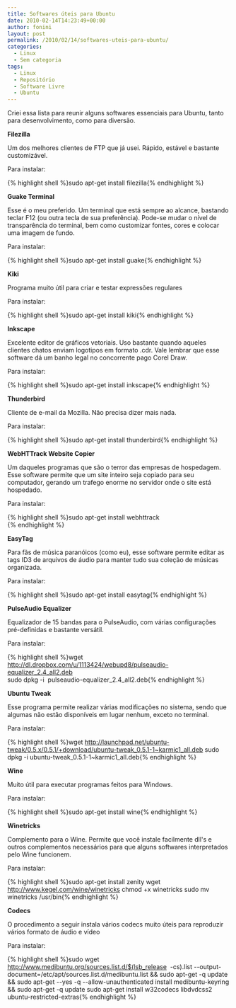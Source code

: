 ```yaml
---
title: Softwares úteis para Ubuntu
date: 2010-02-14T14:23:49+00:00
author: fonini
layout: post
permalink: /2010/02/14/softwares-uteis-para-ubuntu/
categories:
  - Linux
  - Sem categoria
tags:
  - Linux
  - Repositório
  - Software Livre
  - Ubuntu
---
```

Criei essa lista para reunir alguns softwares essenciais para Ubuntu, tanto para desenvolvimento, como para diversão.

**Filezilla**
  
Um dos melhores clientes de FTP que já usei. Rápido, estável e bastante customizável.
  
Para instalar:

{% highlight shell %}sudo apt-get install filezilla{% endhighlight %}

**Guake Terminal**
  
Esse é o meu preferido. Um terminal que está sempre ao alcance, bastando teclar F12 (ou outra tecla de sua preferência). Pode-se mudar o nível de transparência do terminal, bem como customizar fontes, cores e colocar uma imagem de fundo.
  
Para instalar:

{% highlight shell %}sudo apt-get install guake{% endhighlight %}

**Kiki**
  
Programa muito útil para criar e testar expressões regulares
  
Para instalar:

{% highlight shell %}sudo apt-get install kiki{% endhighlight %}

**Inkscape**
  
Excelente editor de gráficos vetoriais. Uso bastante quando aqueles clientes chatos enviam logotipos em formato .cdr. Vale lembrar que esse software dá um banho legal no concorrente pago Corel Draw.
  
Para instalar:

{% highlight shell %}sudo apt-get install inkscape{% endhighlight %}

**Thunderbird**
  
Cliente de e-mail da Mozilla. Não precisa dizer mais nada.
  
Para instalar:

{% highlight shell %}sudo apt-get install thunderbird{% endhighlight %}

**WebHTTrack Website Copier**
  
Um daqueles programas que são o terror das empresas de hospedagem. Esse software permite que um site inteiro seja copiado para seu computador, gerando um trafego enorme no servidor onde o site está hospedado.
  
Para instalar:

{% highlight shell %}sudo apt-get install webhttrack<br />{% endhighlight %}

**EasyTag**

Para fãs de música paranóicos (como eu), esse software permite editar as tags ID3 de arquivos de áudio para manter tudo sua coleção de músicas organizada.
  
Para instalar:

{% highlight shell %}sudo apt-get install easytag{% endhighlight %}

**PulseAudio Equalizer**

Equalizador de 15 bandas para o PulseAudio, com várias configurações pré-definidas e bastante versátil.
  
Para instalar:

{% highlight shell %}wget http://dl.dropbox.com/u/1113424/webupd8/pulseaudio-equalizer_2.4_all2.deb<br />
sudo dpkg -i&nbsp; pulseaudio-equalizer_2.4_all2.deb{% endhighlight %}

**Ubuntu Tweak**
  
Esse programa permite realizar várias modificações no sistema, sendo que algumas não estão disponíveis em lugar nenhum, exceto no terminal.
  
Para instalar:

{% highlight shell %}wget http://launchpad.net/ubuntu-tweak/0.5.x/0.5.1/+download/ubuntu-tweak_0.5.1-1~karmic1_all.deb
sudo dpkg -i ubuntu-tweak_0.5.1-1~karmic1_all.deb{% endhighlight %}

**Wine**
  
Muito útil para executar programas feitos para Windows.
  
Para instalar:

{% highlight shell %}sudo apt-get install wine{% endhighlight %}

**Winetricks**
  
Complemento para o Wine. Permite que você instale facilmente dll's e outros complementos necessários para que alguns softwares interpretados pelo Wine funcionem.
  
Para instalar:

{% highlight shell %}sudo apt-get install zenity
wget http://www.kegel.com/wine/winetricks
chmod +x winetricks
sudo mv winetricks /usr/bin{% endhighlight %}

**Codecs**
  
O procedimento a seguir instala vários codecs muito úteis para reproduzir vários formato de áudio e vídeo
  
Para instalar:

{% highlight shell %}sudo wget http://www.medibuntu.org/sources.list.d/$(lsb_release&nbsp; -cs).list
--output-document=/etc/apt/sources.list.d/medibuntu.list &&
sudo apt-get -q update &&
sudo apt-get --yes -q --allow-unauthenticated install medibuntu-keyring &&
sudo apt-get -q update
sudo apt-get install w32codecs libdvdcss2 ubuntu-restricted-extras{% endhighlight %}